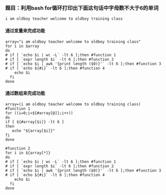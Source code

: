 
### 题目：利用bash for循环打印出下面这句话中字母数不大于6的单词
	i am oldboy teacher welcome to oldboy training class
#### 通过变量来完成功能
	array="i am oldboy teacher welcome to oldboy training class"
	for i in $array
	do
    # if [ `echo $i | wc -L` -lt 6 ];then #function 1
	# if [ `expr length $i` -lt 6 ];then #function 2
	# if [ `echo $i | awk '{print length ($0)}'` -lt 6 ];then #function 3
	# if [ `echo ${#i}` -lt 6 ];then #function 4
    	echo $i
	  fi
    done


#### 通过数组来完成功能
	array=(i am oldboy teacher welcome to oldboy training class)
	#function 1
	for ((i=0;i<${#array[@]};i++))
	do
	if [ ${#array[$i]} -lt 6 ]
	then
	   echo "${array[$i]}"
	fi
	done

	#function 2
	for i in ${array[*]}
	do
    # if [ `echo $i | wc -L` -lt 6 ];then #function 1
    # if [ `expr length $i` -lt 6 ];then #function 2
    # if [ `echo $i | awk '{print length ($0)}'` -lt 6 ];then #function 3
    # if [ `echo ${#i}` -lt 6 ];then #function 4
    	echo $i
      fi
	done





